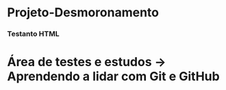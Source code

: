 # Projeto-Desmoronamento

<h3> Testanto HTML </h3>

# Área de testes e estudos -> Aprendendo a lidar com Git e GitHub
